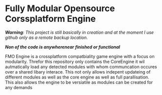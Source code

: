 Fully Modular Opensource Corssplatform Engine
=============
*__Warning__: This project is still basically in creation and at the moment I use github only as a remote backup location.*

*__Non of the code is anywherenear finished or functional__* 


FMO Engine is a crossplatform compatbiality game engine with a focus on modularity. Threfor this repository only contains the CoreEngine it wil autmatically load any detected modules with whom communcation occures over a shared libary interace. This not only allows indepent updateing of different modules as well as the core engine as well as full parallisation. This also allows the engine to be versiatile as modules can be created for any demands
